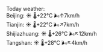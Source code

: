 Today weather:  
Beijing: ☀️   🌡️+22°C 🌬️↑7km/h  
Tianjin: ☀️   🌡️+22°C 🌬️↗7km/h  
Shijiazhuang: ☀️   🌡️+26°C 🌬️↖12km/h  
Tangshan: ☀️   🌡️+28°C 🌬️↖4km/h  
